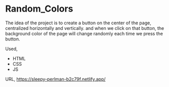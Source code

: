# Random_Colors



The idea of the project is to create a button on the center of the page, centralized horizontally and vertically.
and when we click on that button, the background color of the page will change randomly each time we press the button.

Used,
* HTML
* CSS
* JS

URL,
https://sleepy-perlman-b2c79f.netlify.app/
